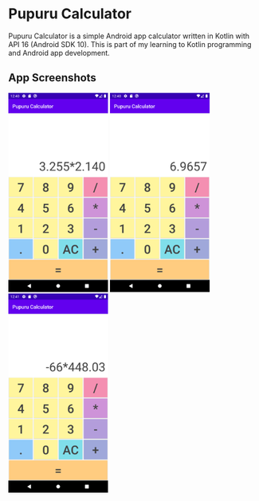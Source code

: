 # Pupuru Calculator

Pupuru Calculator is a simple Android app  calculator written in Kotlin with API 16 (Android SDK 10). This is part of my learning to Kotlin programming and Android app development.

## App Screenshots

<img src="https://github.com/ianadiwibowo/calculator/raw/master/img/calculator-screenshot-01.png" width="200" alt="App Screenshot" /> <img src="https://github.com/ianadiwibowo/calculator/raw/master/img/calculator-screenshot-02.png" width="200" alt="App Screenshot" /> <img src="https://github.com/ianadiwibowo/calculator/raw/master/img/calculator-screenshot-03.png" width="200" alt="App Screenshot" />
